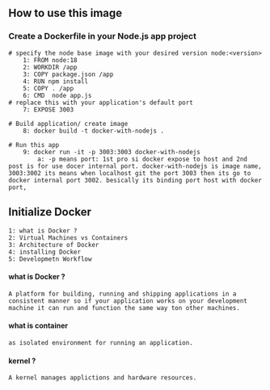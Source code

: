 ## How to use this image

### Create a Dockerfile in your Node.js app project

    # specify the node base image with your desired version node:<version>
        1: FROM node:18
        2: WORKDIR /app
        3: COPY package.json /app
        4: RUN npm install
        5: COPY . /app
        6: CMD  node app.js 
    # replace this with your application's default port
        7: EXPOSE 3003
        
    # Build application/ create image
        8: docker build -t docker-with-nodejs .

    # Run this app 
        9: docker run -it -p 3003:3003 docker-with-nodejs
            a: -p means port: 1st pro si docker expose to host and 2nd post is for use docer internal port. docker-with-nodejs is image name, 3003:3002 its means when localhost git the port 3003 then its go to docker internal port 3002. besically its binding port host with docker port,


## Initialize Docker

    1: what is Docker ?
    2: Virtual Machines vs Containers
    3: Architecture of Docker
    4: installing Docker
    5: Developmetn Workflow

#### what is Docker ?
    A platform for building, running and shipping applications in a consistent manner so if your application works on your development machine it can run and function the same way ton other machines.
#### what is container
    as isolated environment for running an application.
#### kernel ?
    A kernel manages applictions and hardware resources.
     
